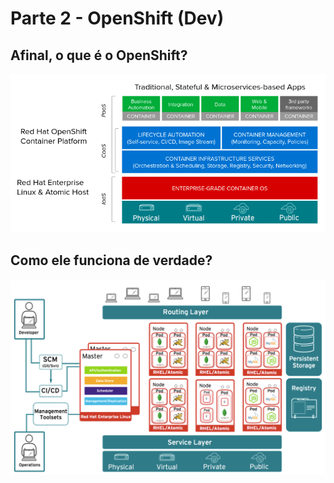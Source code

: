 # Parte 2 - OpenShift \(Dev\)

## Afinal, o que é o OpenShift?

![](/parte2/extras/openshift-positioning.png)

## Como ele funciona de verdade?

![](/parte2/extras/openshift-architecture.png)

